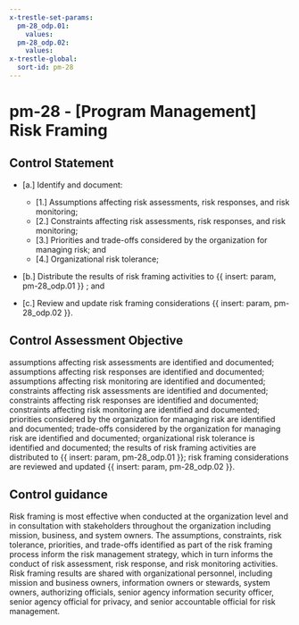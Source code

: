 ```yaml
---
x-trestle-set-params:
  pm-28_odp.01:
    values:
  pm-28_odp.02:
    values:
x-trestle-global:
  sort-id: pm-28
---
```


# pm-28 - \[Program Management\] Risk Framing

## Control Statement

- \[a.\] Identify and document:

  - \[1.\] Assumptions affecting risk assessments, risk responses, and risk monitoring;
  - \[2.\] Constraints affecting risk assessments, risk responses, and risk monitoring;
  - \[3.\] Priorities and trade-offs considered by the organization for managing risk; and
  - \[4.\] Organizational risk tolerance;

- \[b.\] Distribute the results of risk framing activities to {{ insert: param, pm-28_odp.01 }} ; and

- \[c.\] Review and update risk framing considerations {{ insert: param, pm-28_odp.02 }}.

## Control Assessment Objective

assumptions affecting risk assessments are identified and documented;
assumptions affecting risk responses are identified and documented;
assumptions affecting risk monitoring are identified and documented;
constraints affecting risk assessments are identified and documented;
constraints affecting risk responses are identified and documented;
constraints affecting risk monitoring are identified and documented;
priorities considered by the organization for managing risk are identified and documented;
trade-offs considered by the organization for managing risk are identified and documented;
organizational risk tolerance is identified and documented;
the results of risk framing activities are distributed to {{ insert: param, pm-28_odp.01 }};
risk framing considerations are reviewed and updated {{ insert: param, pm-28_odp.02 }}.

## Control guidance

Risk framing is most effective when conducted at the organization level and in consultation with stakeholders throughout the organization including mission, business, and system owners. The assumptions, constraints, risk tolerance, priorities, and trade-offs identified as part of the risk framing process inform the risk management strategy, which in turn informs the conduct of risk assessment, risk response, and risk monitoring activities. Risk framing results are shared with organizational personnel, including mission and business owners, information owners or stewards, system owners, authorizing officials, senior agency information security officer, senior agency official for privacy, and senior accountable official for risk management.
